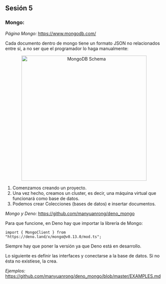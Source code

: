  ## Sesión 5
 
### Mongo:
_Página Mongo:_ https://www.mongodb.com/

Cada documento dentro de mongo tiene un formato JSON no relacionados entre sí, a no ser que el programador lo haga manualmente:

<p align="center">
  <img src="https://stevenziu.github.io/images/mongo-structure.jpg" width="400" alt="MongoDB Schema">
</p>

1. Comenzamos creando un proyecto.
2. Una vez hecho, creamos un cluster, es decir, una máquina virtual que funcionará como base de datos.
3. Podemos crear Colecciones (bases de datos) e insertar documentos.

_Mongo y Deno:_ https://github.com/manyuanrong/deno_mongo

Para que funcione, en Deno hay que importar la librería de Mongo:
```
import { MongoClient } from "https://deno.land/x/mongo@v0.13.0/mod.ts";
```
Siempre hay que poner la versión ya que Deno está en desarrollo.

Lo siguiente es definir las interfaces y conectarse a la base de datos. Si no ésta no existiese, la crea.

_Ejemplos:_ https://github.com/manyuanrong/deno_mongo/blob/master/EXAMPLES.md
